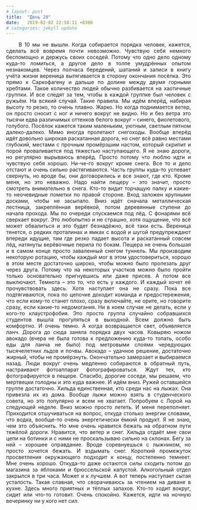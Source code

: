 ```yaml
---
# layout: post
title:  "День 20"
date:   2019-02-02 22:58:11 +0300
# categories: jekyll update
---
```


<div style="text-align: justify">
&nbsp;&nbsp;&nbsp;&nbsp;
В 10 мы не вышли. Когда собирается порядка человек, кажется, сделать всё вовремя почти невозможно. Чувствую себя немного беспомощно и держусь своих соседей. Потому что одно дело одному куда-то ломиться, а другое дело в толпе умудрённых опытом незнакомцев. Через полчаса бередений, шатаний и записи в книгу учёта жизни вереница вытягивается в сторону окончания посёлка. Это прямо к Саркофагену и дальше по долине между двумя горными хребтами. Такое количество людей обычно разбивается на хаотичные группки. И все следят за тем, чтобы в каждой группке был человек с ружьём. На всякий случай. Такие правила. Мы идём вперёд, набирая высоту то резко, то очень плавно. Жарко. Но когда поднимается ветер, он просто сносит с ног и ничего вокруг не видно. Но и без ветра это тысячи едва различимых оттенков белого вокруг – синего, фиолетового, голубого. Посёлок кажется таким маленьким, уютным, светлым пятном далеко-далеко. Мимо иногда пролетают снегоходы. Вообще вперёд идёт довольно широкая раскатанная дорога, но снег всё равно местами глубокий, местами с прочным промёрзшим настом, который скрипит и порой проваливается под тяжестью наступающего. Я не знаю дороги, но регулярно вырываюсь вперёд. Просто потому что люблю идти и чувствую себя хорошо. Ни-че-го вокруг кроме снега. Все то и дело отстают и очень сильно растягиваются. Часть группы куда-то успевает свернуть, но вроде бы, они договорились и все знают, где кто. Кроме меня, но это неважно. Надо найти пещеру – это значит, просто смотреть внимательно в снега. Кто-то видит торчащую палку и какие-то неочевидные пометки по правой стороне. Вход заложен крупными досками, чтобы не засыпало. Вниз идёт сначала металлическая лестница, закреплённая верёвкой, потом деревянные ступени до начала прохода. Мы по очереди спускаемся под лёд. С фонарями всё сверкает вокруг. Это любопытно и не страшно, хотя ощущение, что всё может обвалиться и это будет безнадёжно, всё таки есть. Вереница тянется, о редких проталинах и ямках с водой и шугой предупреждают впереди идущие, там где резко падает высота и раскатанный совсем лёд, натянуты верёвочные перила по бокам. Пещера не очень большая и в самом конце просто заваленный снегом туннель. Мы производим некоторую ротацию, чтобы каждый мог в этом удостовериться, хорошо в этом месте достаточно широко, чтобы можно было пролезать друг через друга. Потому что на некоторых участков можно было пройти только основательно пригнувшись или даже присев. А потом все выключают. Темнота – это то, что есть у каждого. И каждый хочет её прочувствовать здесь. Хотя наступает она не сразу. Пока все подтягиваются, пока по цепочке доходит команда и предостережения, что если кому-то станет плохо, сразу включайте, не орите, но говорите сразу, если какие-то недомогания. Ни в коем случае не делать, если у кого-то клаустрофобия. Это просто группа случайно собравшихся студентов вышла прогуляться в выходной. Всем должно быть комфортно. И очень темно. А когда возвращается свет, объявляется ланч. Дорога до сюда заняла порядка двух часов. Ковыряю ножом авокадо (вчера не была готова к предложению куда-то топать, особо еды для ланча не было) под метровыми слоями чередующих тысячелетних льдов и почвы. Авокадо – удачное решение, достаточно жирный, чтобы не промёрзнуть. Окончательно замерзает и выбираемся назад. Люди вокруг очень медленно собираются в обратный путь, настраивают фотоаппарат фотографироваться. Ждут тех, кто фотографируется в пещере. Спасибо, дорогие соседи, мы решаем, что мертвецки голодны и это куда важнее. И идём вниз. Ружей оставшейся группе достаточно. Хильда единственная, кто среди нас на лыжах. Она привезла их из дома. Вообще лыжи можно взять в студенческого совета, но это популярно и всем не хватает. Попробуем с Лорой на следующей неделе. Вниз можно просто лететь. И меня переполняет. Приходится отшучиваться на вопрос, откуда столько энергии словами, что водка, вообще-то очень энергетически ёмкий продукт. Я не знаю, чем это объяснить. Но мне очень нравится бежать на обратном пути тяжёлой дороги. Нравится, что ветер и снег. Хильда отдаёт мне свои цепи на ботинки и с ними не проскальзываю сильно на склонах. Бегу за ней – хорошее оправдание. Вроде соревнуешься с лыжником, но просто хочется бежать. И вздымать снег. Короткий промежуток просветления окружающего подходит к концу, постепенно темнеет. Мне очень хорошо. Откуда-то даже остаются силы сходить потом до магазина за яблоками и брюссельской капустой. Алкогольный отдел закрылся в три часа. Может и к лучшем. А вот теперь наступает сытая усталость. Такая славная, что сворачиваюсь за чтением на диване в кухне. Здесь много приятных и тёплых запахов. Кто-то ходит вокруг, сидит или что-то готовит. Очень спокойно. Кажется, идти на ночную вечеринку ни у кого нет сил.
</div>

<div class="container">
  <div class="image-gallery">
    <div class="column">
      <div class="image-item">
        <img src="{{site.baseurl}}/assets/images/99.png" alt="" />
        <div class="overlay"><span></span></div>
      </div>
      <div class="image-item">
        <img src="{{site.baseurl}}/assets/images/101.png" alt="" />
        <div class="overlay"><span></span></div>
      </div>
      <div class="image-item">
        <img src="{{site.baseurl}}/assets/images/103.png" alt="" />
        <div class="overlay"><span></span></div>
      </div>
      <div class="image-item">
        <img src="{{site.baseurl}}/assets/images/105.png" alt="" />
        <div class="overlay"><span></span></div>
      </div>
      <div class="image-item">
        <img src="{{site.baseurl}}/assets/images/107.png" alt="" />
        <div class="overlay"><span></span></div>
      </div>
      <div class="image-item">
        <img src="{{site.baseurl}}/assets/images/109.png" alt="" />
        <div class="overlay"><span></span></div>
      </div>
    </div>
    <div class="column">
      <div class="image-item">
        <img src="{{site.baseurl}}/assets/images/100.png" alt="" />
        <div class="overlay"><span></span></div>
      </div>
      <div class="image-item">
        <img src="{{site.baseurl}}/assets/images/102.png" alt="" />
        <div class="overlay"><span></span></div>
      </div>
      <div class="image-item">
        <img src="{{site.baseurl}}/assets/images/104.png" alt="" />
        <div class="overlay"><span></span></div>
      </div>
      <div class="image-item">
        <img src="{{site.baseurl}}/assets/images/106.png" alt="" />
        <div class="overlay"><span></span></div>
      </div>
      <div class="image-item">
        <img src="{{site.baseurl}}/assets/images/108.png" alt="" />
        <div class="overlay"><span></span></div>
      </div>
      <div class="image-item">
        <img src="{{site.baseurl}}/assets/images/110.png" alt="" />
        <div class="overlay"><span></span></div>
      </div>
    </div>
  </div>
</div>

